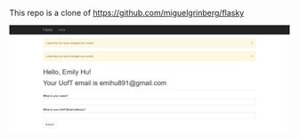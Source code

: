 This repo is a clone of https://github.com/miguelgrinberg/flasky

![screenshot](assets/Screenshot.png)
